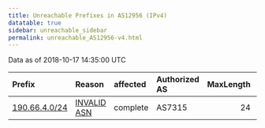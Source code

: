 ```yaml
---
title: Unreachable Prefixes in AS12956 (IPv4)
datatable: true
sidebar: unreachable_sidebar
permalink: unreachable_AS12956-v4.html
---
```


Data as of 2018-10-17 14:35:00 UTC


<div class="datatable-begin"></div>

| Prefix                                               | Reason                                                                                               | affected   | Authorized AS   |   MaxLength | Anchor                                         |   unreachable /24s |
|:-----------------------------------------------------|:-----------------------------------------------------------------------------------------------------|:-----------|:----------------|------------:|:-----------------------------------------------|-------------------:|
| [190.66.4.0/24](https://stat.ripe.net/190.66.4.0/24) | [INVALID ASN](https://rpki-validator.ripe.net/announcement-preview?asn=AS12956&prefix=190.66.4.0/24) | complete   | AS7315          |          24 | [LACNIC](unreachable_LACNIC_RPKI_Root-v4.html) |                  1 |

<div class="datatable-end"></div>